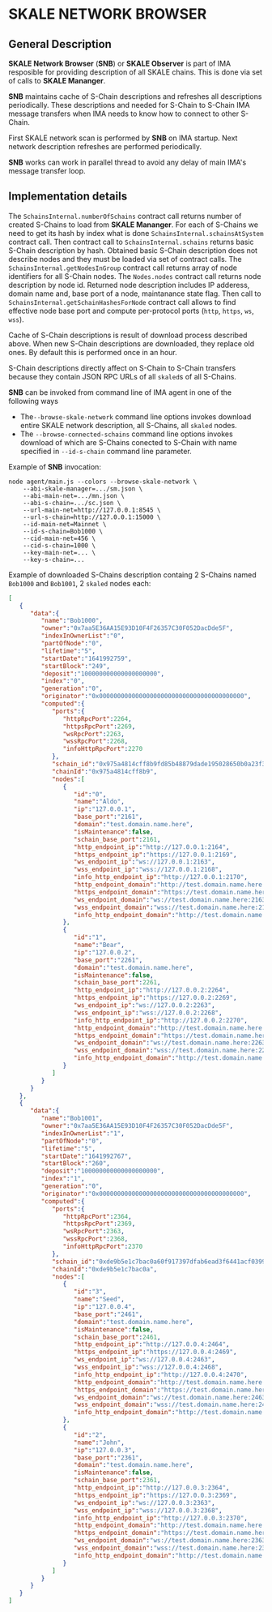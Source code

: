 # SKALE NETWORK BROWSER

## General Description

**SKALE Network Browser** (**SNB**) or **SKALE Observer** is part of IMA resposible for providing description of all SKALE chains. This is done via set of calls to **SKALE Mananger**.

**SNB** maintains cache of S-Chain descriptions and refreshes all descriptions periodically. These descriptions and needed for S-Chain to S-Chain IMA message transfers when IMA needs to know how to connect to other S-Chain.

First SKALE network scan is performed by **SNB** on IMA startup. Next network description refreshes are performed periodically.

**SNB** works can work in parallel thread to avoid any delay of main IMA's message transfer loop.

## Implementation details

The `SchainsInternal.numberOfSchains` contract call returns number of created S-Chains to load from **SKALE Mananger**. For each of S-Chains we need to get its hash by index what is done `SchainsInternal.schainsAtSystem` contract call. Then contract call to `SchainsInternal.schains` returns basic S-Chain description by hash. Obtained basic S-Chain description does not describe nodes and they must be loaded via set of contract calls. The `SchainsInternal.getNodesInGroup` contract call returns array of node identifiers for all S-Chain nodes. The `Nodes.nodes` contract call returns node description by node id. Returned node description includes IP adderess, domain name and, base port of a node, maintanance state flag. Then call to `SchainsInternal.getSchainHashesForNode` contract call allows to find effective node base port and compute per-protocol ports (`http`, `https`, `ws`, `wss`).

Cache of S-Chain descriptions is result of download process described above. When new S-Chain descriptions are downloaded, they replace old ones. By default this is performed once in an hour.

S-Chain descriptions directly affect on S-Chain to S-Chain transfers because they contain JSON RPC URLs of all `skaled`s of all S-Chains.

**SNB** can be invoked from command line of IMA agent in one of the following ways
   - The`--browse-skale-network` command line options invokes download entire SKALE network description, all S-Chains, all `skaled` nodes.
   - The `--browse-connected-schains` command line options invokes download of which are S-Chains conected to S-Chain with name specified in `--id-s-chain` command line parameter.

Example of **SNB** invocation:

```shell
node agent/main.js --colors --browse-skale-network \
    --abi-skale-manager=.../sm.json \
    --abi-main-net=.../mn.json \
    --abi-s-chain=.../sc.json \
    --url-main-net=http://127.0.0.1:8545 \
    --url-s-chain=http://127.0.0.1:15000 \
    --id-main-net=Mainnet \
    --id-s-chain=Bob1000 \
    --cid-main-net=456 \
    --cid-s-chain=1000 \
    --key-main-net=... \
    --key-s-chain=...
```

Example of downloaded S-Chains description containg 2 S-Chains named `Bob1000` and `Bob1001`, 2 `skaled` nodes each:

```json
[
   {
      "data":{
         "name":"Bob1000",
         "owner":"0x7aa5E36AA15E93D10F4F26357C30F052DacDde5F",
         "indexInOwnerList":"0",
         "partOfNode":"0",
         "lifetime":"5",
         "startDate":"1641992759",
         "startBlock":"249",
         "deposit":"100000000000000000000",
         "index":"0",
         "generation":"0",
         "originator":"0x0000000000000000000000000000000000000000",
         "computed":{
            "ports":{
               "httpRpcPort":2264,
               "httpsRpcPort":2269,
               "wsRpcPort":2263,
               "wssRpcPort":2268,
               "infoHttpRpcPort":2270
            },
            "schain_id":"0x975a4814cff8b9fd85b48879dade195028650b0a23f339ca81bd3b1231f72974",
            "chainId":"0x975a4814cff8b9",
            "nodes":[
               {
                  "id":"0",
                  "name":"Aldo",
                  "ip":"127.0.0.1",
                  "base_port":"2161",
                  "domain":"test.domain.name.here",
                  "isMaintenance":false,
                  "schain_base_port":2161,
                  "http_endpoint_ip":"http://127.0.0.1:2164",
                  "https_endpoint_ip":"https://127.0.0.1:2169",
                  "ws_endpoint_ip":"ws://127.0.0.1:2163",
                  "wss_endpoint_ip":"wss://127.0.0.1:2168",
                  "info_http_endpoint_ip":"http://127.0.0.1:2170",
                  "http_endpoint_domain":"http://test.domain.name.here:2164",
                  "https_endpoint_domain":"https://test.domain.name.here:2169",
                  "ws_endpoint_domain":"ws://test.domain.name.here:2163",
                  "wss_endpoint_domain":"wss://test.domain.name.here:2168",
                  "info_http_endpoint_domain":"http://test.domain.name.here:2170"
               },
               {
                  "id":"1",
                  "name":"Bear",
                  "ip":"127.0.0.2",
                  "base_port":"2261",
                  "domain":"test.domain.name.here",
                  "isMaintenance":false,
                  "schain_base_port":2261,
                  "http_endpoint_ip":"http://127.0.0.2:2264",
                  "https_endpoint_ip":"https://127.0.0.2:2269",
                  "ws_endpoint_ip":"ws://127.0.0.2:2263",
                  "wss_endpoint_ip":"wss://127.0.0.2:2268",
                  "info_http_endpoint_ip":"http://127.0.0.2:2270",
                  "http_endpoint_domain":"http://test.domain.name.here:2264",
                  "https_endpoint_domain":"https://test.domain.name.here:2269",
                  "ws_endpoint_domain":"ws://test.domain.name.here:2263",
                  "wss_endpoint_domain":"wss://test.domain.name.here:2268",
                  "info_http_endpoint_domain":"http://test.domain.name.here:2270"
               }
            ]
         }
      }
   },
   {
      "data":{
         "name":"Bob1001",
         "owner":"0x7aa5E36AA15E93D10F4F26357C30F052DacDde5F",
         "indexInOwnerList":"1",
         "partOfNode":"0",
         "lifetime":"5",
         "startDate":"1641992767",
         "startBlock":"260",
         "deposit":"100000000000000000000",
         "index":"1",
         "generation":"0",
         "originator":"0x0000000000000000000000000000000000000000",
         "computed":{
            "ports":{
               "httpRpcPort":2364,
               "httpsRpcPort":2369,
               "wsRpcPort":2363,
               "wssRpcPort":2368,
               "infoHttpRpcPort":2370
            },
            "schain_id":"0xde9b5e1c7bac0a60f917397dfab6ead3f6441acf0399ec81145568874dd829e9",
            "chainId":"0xde9b5e1c7bac0a",
            "nodes":[
               {
                  "id":"3",
                  "name":"Seed",
                  "ip":"127.0.0.4",
                  "base_port":"2461",
                  "domain":"test.domain.name.here",
                  "isMaintenance":false,
                  "schain_base_port":2461,
                  "http_endpoint_ip":"http://127.0.0.4:2464",
                  "https_endpoint_ip":"https://127.0.0.4:2469",
                  "ws_endpoint_ip":"ws://127.0.0.4:2463",
                  "wss_endpoint_ip":"wss://127.0.0.4:2468",
                  "info_http_endpoint_ip":"http://127.0.0.4:2470",
                  "http_endpoint_domain":"http://test.domain.name.here:2464",
                  "https_endpoint_domain":"https://test.domain.name.here:2469",
                  "ws_endpoint_domain":"ws://test.domain.name.here:2463",
                  "wss_endpoint_domain":"wss://test.domain.name.here:2468",
                  "info_http_endpoint_domain":"http://test.domain.name.here:2470"
               },
               {
                  "id":"2",
                  "name":"John",
                  "ip":"127.0.0.3",
                  "base_port":"2361",
                  "domain":"test.domain.name.here",
                  "isMaintenance":false,
                  "schain_base_port":2361,
                  "http_endpoint_ip":"http://127.0.0.3:2364",
                  "https_endpoint_ip":"https://127.0.0.3:2369",
                  "ws_endpoint_ip":"ws://127.0.0.3:2363",
                  "wss_endpoint_ip":"wss://127.0.0.3:2368",
                  "info_http_endpoint_ip":"http://127.0.0.3:2370",
                  "http_endpoint_domain":"http://test.domain.name.here:2364",
                  "https_endpoint_domain":"https://test.domain.name.here:2369",
                  "ws_endpoint_domain":"ws://test.domain.name.here:2363",
                  "wss_endpoint_domain":"wss://test.domain.name.here:2368",
                  "info_http_endpoint_domain":"http://test.domain.name.here:2370"
               }
            ]
         }
      }
   }
]
```
